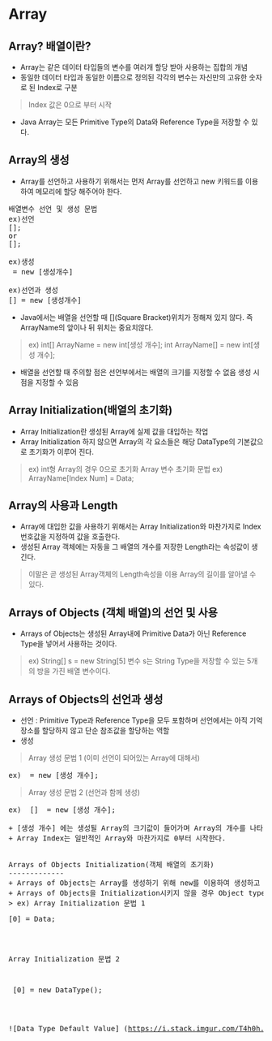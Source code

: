 Array
================


Array? 배열이란?
-----------------------
+ Array는 같은 데이터 타입들의 변수를 여러개 할당 받아 사용하는 집합의 개념
+ 동일한 데이터 타입과 동일한 이름으로 정의된 각각의 변수는 자신만의 고유한 숫자로 된 Index로 구분
> Index 값은 0으로 부터 시작
+ Java Array는 모든 Primitive Type의 Data와 Reference Type을 저장할 수 있다.


Array의 생성
-----------------
+ Array를 선언하고 사용하기 위해서는 먼저 Array를 선언하고 new 키워드를 이용하여 메모리에 할당 해주어야 한다.
<pre>배열변수 선언 및 생성 문법
ex)선언
<DataType>[]<ArrayName>;
or
<DataType><ArrayName>[];

ex)생성
<ArrayName> = new <DataType>[생성개수]
 
ex)선언과 생성
<DataType>[]<ArrayName> = new <DataType>[생성개수]</pre>
 
+ Java에서는 배열을 선언할 때 [](Square Bracket)위치가 정해져 있지 않다. 즉 ArrayName의 앞이나 뒤 위치는 중요치않다.
> ex)
int[] ArrayName = new int[생성 개수];
int ArrayName[] = new int[생성 개수];

+ 배열을 선언할 때 주의할 점은 선언부에서는 배열의 크기를 지정할 수 없음 생성 시점을 지정할 수 있음


Array Initialization(배열의 초기화)
-----------------
+ Array Initialization란 생성된 Array에 실제 값을 대입하는 작업
+ Array Initialization 하지 않으면 Array의 각 요소들은 해당 DataType의 기본값으로 초기화가 이루어 진다.
> ex) int형 Array의 경우 0으로 초기화
> Array 변수 초기화 문법 ex) ArrayName[Index Num] = Data;


Array의 사용과 Length
-------------------
+ Array에 대입한 값을 사용하기 위해서는 Array Initialization와 마찬가지로 Index 번호값을 지정하여 값을 호출한다.
+ 생성된 Array 객체에는 자동을 그 배열의 개수를 저장한 Length라는 속성값이 생긴다.
> 이말은 곧 생성된 Array객체의 Length속성을 이용 Array의 길이를 알아낼 수 있다.


Arrays of Objects (객체 배열)의 선언 및 사용
---------------
+ Arrays of Objects는 생성된 Array내에 Primitive Data가 아닌 Reference Type을 넣어서 사용하는 것이다.
> ex) String[] s = new String[5] 변수 s는 String Type을 저장할 수 있는 5개의 방을 가진 배열 변수이다.

Arrays of Objects의 선언과 생성
-------------------
+ 선언 : Primitive Type과 Reference Type을 모두 포함하며 선언에서는 아직 기억장소를 할당하지 않고 단순 참조값을 할당하는 역할
+ 생성
> Array 생성 문법 1 (이미 선언이 되어있는 Array에 대해서)
<pre>ex) <Array Name> = new <Data Type>[생성 개수];</pre>

> Array 생성 문법 2 (선언과 함께 생성)
<pre>ex) <Data Type> [] <Array Name> = new <Data Type>[생성 개수];

+ [생성 개수] 에는 생성될 Array의 크기값이 들어가며 Array의 개수를 나타낸다.
+ Array Index는 일반적인 Array와 마찬가지로 0부터 시작한다.


Arrays of Objects Initialization(객체 배열의 초기화)
-------------
+ Arrays of Objects는 Array를 생성하기 위해 new를 이용하여 생성하고 Array내에 Object의 참조값을 할당 하기 위해 Object 생성을 위한 new명령을 해야한다.
+ Arrays of Objects을 Initialization시키지 않을 경우 Object type의 Default Value(기본 값)인 null로 초기화 된다.
> ex) Array Initialization 문법 1
<pre><Array Variable Name>[0] = Data;</pre>

Array Initialization 문법 2
<pre> <Array Variable Name>[0] = new DataType();</pre>

![Data Type Default Value] (https://i.stack.imgur.com/T4h0h.png)
